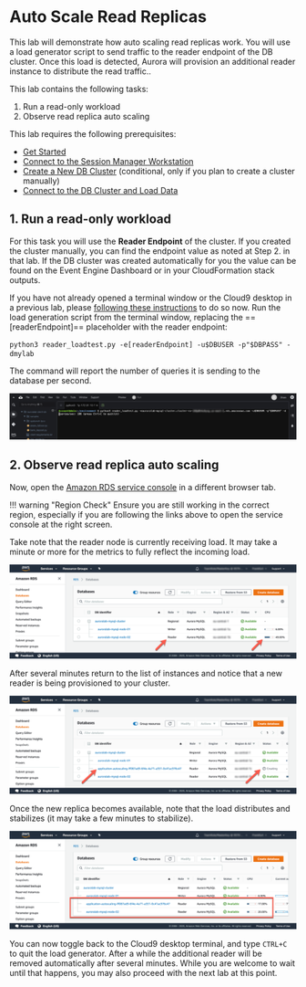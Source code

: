 # Auto Scale Read Replicas

This lab will demonstrate how auto scaling read replicas work. You will use a load generator script to send traffic to the reader endpoint of the DB cluster. Once this load is detected, Aurora will provision an additional reader instance to distribute the read traffic..

This lab contains the following tasks:

1. Run a read-only workload
2. Observe read replica auto scaling

This lab requires the following prerequisites:

* [Get Started](/prereqs/environment/)
* [Connect to the Session Manager Workstation](/prereqs/connect/)
* [Create a New DB Cluster](/provisioned/create/) (conditional, only if you plan to create a cluster manually)
* [Connect to the DB Cluster and Load Data](/provisioned/interact/)


## 1. Run a read-only workload

For this task you will use the **Reader Endpoint** of the cluster. If you created the cluster manually, you can find the endpoint value as noted at Step 2. in that lab. If the DB cluster was created automatically for you the value can be found on the Event Engine Dashboard or in your CloudFormation stack outputs.

If you have not already opened a terminal window or the Cloud9 desktop in a previous lab, please [following these instructions](/prereqs/connect/) to do so now. Run the load generation script from the terminal window, replacing the ==[readerEndpoint]== placeholder with the reader endpoint:

```shell
python3 reader_loadtest.py -e[readerEndpoint] -u$DBUSER -p"$DBPASS" -dmylab
```

The command will report the number of queries it is sending to the database per second.

<span class="image">![Cloud9 Read Loadgen](c9-read-loadgen.png?raw=true)</span>


## 2. Observe read replica auto scaling

Now, open the <a href="https://console.aws.amazon.com/rds/home#databases:" target="_blank">Amazon RDS service console</a> in a different browser tab.

!!! warning "Region Check"
    Ensure you are still working in the correct region, especially if you are following the links above to open the service console at the right screen.

Take note that the reader node is currently receiving load. It may take a minute or more for the metrics to fully reflect the incoming load.

<span class="image">![Reader Load](3-read-load.png?raw=true)</span>

After several minutes return to the list of instances and notice that a new reader is being provisioned to your cluster.

<span class="image">![Application Auto Scaling Creating Reader](3-aas-create-reader.png?raw=true)</span>

Once the new replica becomes available, note that the load distributes and stabilizes (it may take a few minutes to stabilize).

<span class="image">![Application Auto Scaling Creating Reader](3-read-load-balanced.png?raw=true)</span>

You can now toggle back to the Cloud9 desktop terminal, and type `CTRL+C` to quit the load generator. After a while the additional reader will be removed automatically after several minutes. While you are welcome to wait until that happens, you may also proceed with the next lab at this point.
